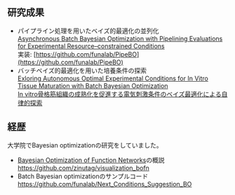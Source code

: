 ## 研究成果
- パイプライン処理を用いたベイズ的最適化の並列化  
  [Asynchronous Batch Bayesian Optimization with Pipelining Evaluations for Experimental Resource–constrained Conditions](https://arxiv.org/abs/2412.04392)  
  実装: [https://github.com/funalab/PipeBO](https://github.com/funalab/PipeBO)
- バッチベイズ的最適化を用いた培養条件の探索  
  [Exloring Autonomous Optimal Experimental Conditions for In Vitro Tissue Maturation with Batch Bayesian Optimization](https://ieeexplore.ieee.org/abstract/document/10516900)  
  [In vitro骨格筋組織の成熟化を促進する電気刺激条件のベイズ最適化による自律的探索](https://www.jstage.jst.go.jp/article/ieejsmas/145/3/145_33/_article/-char/ja/)

## 経歴
大学院でBayesian optimizationの研究をしていました。
- [Bayesian Optimization of Function Networks](https://proceedings.neurips.cc/paper/2021/hash/792c7b5aae4a79e78aaeda80516ae2ac-Abstract.html)の概説  
  https://github.com/zinutag/visualization_bofn
- Batch Bayesian optimizationのサンプルコード  
  https://github.com/funalab/Next_Conditions_Suggestion_BO
